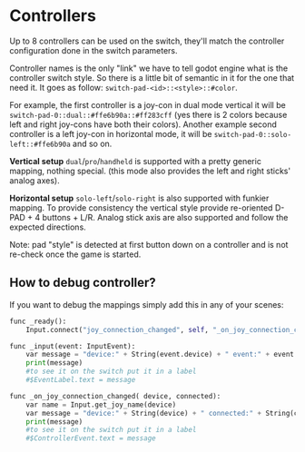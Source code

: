 # Controllers

Up to 8 controllers can be used on the switch, they'll match the controller configuration done in the switch parameters.

Controller names is the only "link" we have to tell godot engine what is the controller switch style. So there is a little bit of semantic in it for the one that need it. It goes as follow: `switch-pad-<id>::<style>::#color`.

For example, the first controller is a joy-con in dual mode vertical it will be `switch-pad-0::dual::#ffe6b90a::#ff283cff` (yes there is 2 colors because left and right joy-cons have both their colors). Another example second controller is a left joy-con in horizontal mode, it will be `switch-pad-0::solo-left::#ffe6b90a` and so on.

**Vertical setup** `dual`/`pro`/`handheld` is supported with a pretty generic mapping, nothing special. (this mode also provides the left and right sticks' analog axes).

**Horizontal setup** `solo-left`/`solo-right` is also supported with funkier mapping. To provide consistency the vertical style provide re-oriented D-PAD + 4 buttons + L/R. Analog stick axis are also supported and follow the expected directions.

Note: pad "style" is detected at first button down on a controller and is not re-check once the game is started.

## How to debug controller?

If you want to debug the mappings simply add this in any of your scenes:

```python
func _ready():
    Input.connect("joy_connection_changed", self, "_on_joy_connection_changed")

func _input(event: InputEvent):
    var message = "device:" + String(event.device) + " event:" + event.as_text()
    print(message)
    #to see it on the switch put it in a label
    #$EventLabel.text = message

func _on_joy_connection_changed( device, connected):
    var name = Input.get_joy_name(device)
    var message = "device:" + String(device) + " connected:" + String(connected) + " name:" + name
    print(message) 
    #to see it on the switch put it in a label
    #$ControllerEvent.text = message
```
